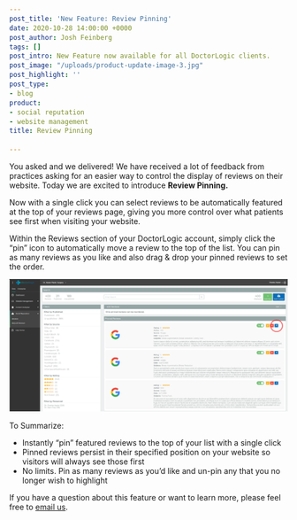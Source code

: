 ```yaml
---
post_title: 'New Feature: Review Pinning'
date: 2020-10-28 14:00:00 +0000
post_author: Josh Feinberg
tags: []
post_intro: New Feature now available for all DoctorLogic clients.
post_image: "/uploads/product-update-image-3.jpg"
post_highlight: ''
post_type:
- blog
product:
- social reputation
- website management
title: Review Pinning

---
```

You asked and we delivered! We have received a lot of feedback from practices asking for an easier way to control the display of reviews on their website. Today we are excited to introduce **Review Pinning.**

Now with a single click you can select reviews to be automatically featured at the top of your reviews page, giving you more control over what patients see first when visiting your website.

Within the Reviews section of your DoctorLogic account, simply click the “pin” icon to automatically move a review to the top of the list. You can pin as many reviews as you like and also drag & drop your pinned reviews to set the order.

![](/uploads/review-screenshot-scrubbed.png)

To Summarize:

* Instantly “pin” featured reviews to the top of your list with a single click
* Pinned reviews persist in their specified position on your website so visitors will always see those first
* No limits. Pin as many reviews as you’d like and un-pin any that you no longer wish to highlight

If you have a question about this feature or want to learn more, please feel free to [email us](mailto:success@doctorlogic.com?subject=Interested%20in%20Review%20Pinning).